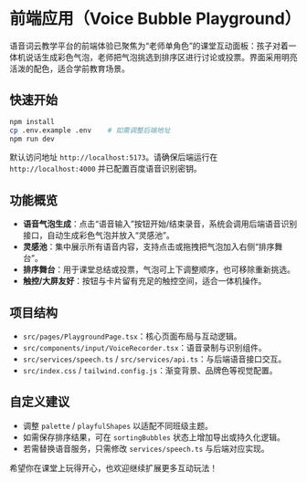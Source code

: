 ﻿# 前端应用（Voice Bubble Playground）

语音词云教学平台的前端体验已聚焦为“老师单角色”的课堂互动面板：孩子对着一体机说话生成彩色气泡，老师把气泡挑选到排序区进行讨论或投票。界面采用明亮活泼的配色，适合学前教育场景。

## 快速开始

```bash
npm install
cp .env.example .env    # 如需调整后端地址
npm run dev
```

默认访问地址 `http://localhost:5173`。请确保后端运行在 `http://localhost:4000` 并已配置百度语音识别密钥。

## 功能概览

- **语音气泡生成**：点击“语音输入”按钮开始/结束录音，系统会调用后端语音识别接口，自动生成彩色气泡并放入“灵感池”。
- **灵感池**：集中展示所有语音内容，支持点击或拖拽把气泡加入右侧“排序舞台”。
- **排序舞台**：用于课堂总结或投票，气泡可上下调整顺序，也可移除重新挑选。
- **触控/大屏友好**：按钮与卡片留有充足的触控空间，适合一体机操作。

## 项目结构

- `src/pages/PlaygroundPage.tsx`：核心页面布局与互动逻辑。
- `src/components/input/VoiceRecorder.tsx`：语音录制与识别组件。
- `src/services/speech.ts` / `src/services/api.ts`：与后端语音接口交互。
- `src/index.css` / `tailwind.config.js`：渐变背景、品牌色等视觉配置。

## 自定义建议

- 调整 `palette` / `playfulShapes` 以适配不同班级主题。
- 如需保存排序结果，可在 `sortingBubbles` 状态上增加导出或持久化逻辑。
- 若需替换语音服务，只需修改 `services/speech.ts` 与后端对应实现。

希望你在课堂上玩得开心，也欢迎继续扩展更多互动玩法！
